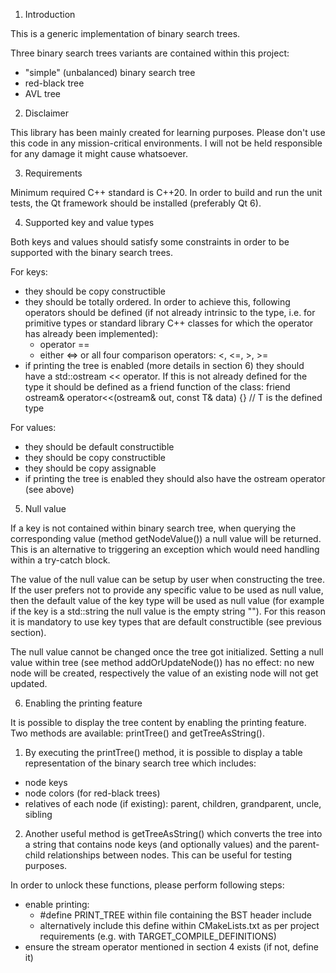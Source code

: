1. Introduction

This is a generic implementation of binary search trees.

Three binary search trees variants are contained within this project:
- "simple" (unbalanced) binary search tree
- red-black tree
- AVL tree

2. Disclaimer

This library has been mainly created for learning purposes. Please don't use this code in any mission-critical environments. I will not be held responsible for any damage it might cause whatsoever.

3. Requirements

Minimum required C++ standard is C++20.
In order to build and run the unit tests, the Qt framework should be installed (preferably Qt 6).

4. Supported key and value types

Both keys and values should satisfy some constraints in order to be supported with the binary search trees.

For keys:
- they should be copy constructible
- they should be totally ordered. In order to achieve this, following operators should be defined (if not already intrinsic to the type, i.e. for primitive types or standard library C++ classes for which the operator has already been implemented):
  - operator ==
  - either <=> or all four comparison operators: <, <=, >, >=
- if printing the tree is enabled (more details in section 6) they should have a std::ostream << operator. If this is not already defined for the type it should be defined as a friend function of the class:
  friend ostream& operator<<(ostream& out, const T& data) {} // T is the defined type

For values:
- they should be default constructible
- they should be copy constructible
- they should be copy assignable
- if printing the tree is enabled they should also have the ostream operator (see above)

5. Null value

If a key is not contained within binary search tree, when querying the corresponding value (method getNodeValue()) a null value will be returned. This is an alternative to triggering an exception which would need handling within a try-catch block.

The value of the null value can be setup by user when constructing the tree. If the user prefers not to provide any specific value to be used as null value, then the default value of the key type will be used as null value (for example if the key is a std::string the null value is the empty string ""). For this reason it is mandatory to use key types that are default constructible (see previous section).

The null value cannot be changed once the tree got initialized. Setting a null value within tree (see method addOrUpdateNode()) has no effect: no new node will be created, respectively the value of an existing node will not get updated.

6. Enabling the printing feature

It is possible to display the tree content by enabling the printing feature. Two methods are available: printTree() and getTreeAsString().

1) By executing the printTree() method, it is possible to display a table representation of the binary search tree which includes:
- node keys
- node colors (for red-black trees)
- relatives of each node (if existing): parent, children, grandparent, uncle, sibling

2) Another useful method is getTreeAsString() which converts the tree into a string that contains node keys (and optionally values) and the parent-child relationships between nodes. This can be useful for testing purposes.

In order to unlock these functions, please perform following steps:
- enable printing:
  - #define PRINT_TREE within file containing the BST header include
  - alternatively include this define within CMakeLists.txt as per project requirements (e.g. with TARGET_COMPILE_DEFINITIONS)
- ensure the stream operator mentioned in section 4 exists (if not, define it)
